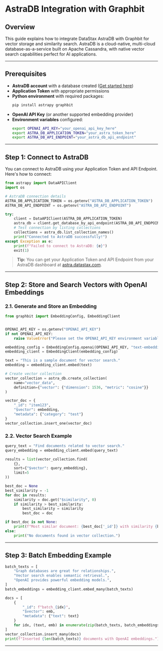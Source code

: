 # AstraDB Integration with Graphbit

## Overview

This guide explains how to integrate DataStax AstraDB with Graphbit for vector storage and similarity search. AstraDB is a cloud-native, multi-cloud database-as-a-service built on Apache Cassandra, with native vector search capabilities perfect for AI applications.

---

## Prerequisites

- **AstraDB account** with a database created ([Get started here](https://astra.datastax.com))
- **Application Token** with appropriate permissions
- **Python environment** with required packages:
  ```bash
  pip install astrapy graphbit
  ```
- **OpenAI API Key** (or another supported embedding provider)
- **Environment variables** configured:
  ```bash
  export OPENAI_API_KEY="your_openai_api_key_here"
  export ASTRA_DB_APPLICATION_TOKEN="your_astra_token_here"
  export ASTRA_DB_API_ENDPOINT="your_astra_db_api_endpoint"
  ```

---

## Step 1: Connect to AstraDB

You can connect to AstraDB using your Application Token and API Endpoint. Here's how to connect:

```python
from astrapy import DataAPIClient
import os

# AstraDB connection details
ASTRA_DB_APPLICATION_TOKEN = os.getenv("ASTRA_DB_APPLICATION_TOKEN")
ASTRA_DB_API_ENDPOINT = os.getenv("ASTRA_DB_API_ENDPOINT")

try:
    client = DataAPIClient(ASTRA_DB_APPLICATION_TOKEN)
    astra_db = client.get_database_by_api_endpoint(ASTRA_DB_API_ENDPOINT)
    # Test connection by listing collections
    collections = astra_db.list_collection_names()
    print("Connected to AstraDB successfully!")
except Exception as e:
    print(f"Failed to connect to AstraDB: {e}")
    exit(1)
```

> **Tip:** You can get your Application Token and API Endpoint from your AstraDB dashboard at [astra.datastax.com](https://astra.datastax.com).

---



## Step 2: Store and Search Vectors with OpenAI Embeddings

### 2.1. Generate and Store an Embedding

```python
from graphbit import EmbeddingConfig, EmbeddingClient


OPENAI_API_KEY = os.getenv("OPENAI_API_KEY")
if not OPENAI_API_KEY:
    raise ValueError("Please set the OPENAI_API_KEY environment variable.")

embedding_config = EmbeddingConfig.openai(OPENAI_API_KEY, "text-embedding-3-small")
embedding_client = EmbeddingClient(embedding_config)

text = "This is a sample document for vector search."
embedding = embedding_client.embed(text)

# Create vector collection
vector_collection = astra_db.create_collection(
    name="vector_data",
    definition={"vector": {"dimension": 1536, "metric": "cosine"}}
)

vector_doc = {
    "_id": "item123", 
    "$vector": embedding, 
    "metadata": {"category": "test"}
}
vector_collection.insert_one(vector_doc)
```

### 2.2. Vector Search Example

```python
query_text = "Find documents related to vector search."
query_embedding = embedding_client.embed(query_text)

results = list(vector_collection.find(
    {},
    sort={"$vector": query_embedding},
    limit=5
))

best_doc = None
best_similarity = -1
for doc in results:
    similarity = doc.get("$similarity", 0)
    if similarity > best_similarity:
        best_similarity = similarity
        best_doc = doc

if best_doc is not None:
    print(f"Most similar document: {best_doc['_id']} with similarity {best_similarity:.4f}")
else:
    print("No documents found in vector collection.")
```

---

## Step 3: Batch Embedding Example

```python
batch_texts = [
    "Graph databases are great for relationships.",
    "Vector search enables semantic retrieval.",
    "OpenAI provides powerful embedding models.",
]
batch_embeddings = embedding_client.embed_many(batch_texts)

docs = [
    {
        "_id": f"batch_{idx}", 
        "$vector": emb, 
        "metadata": {"text": text}
    }
    for idx, (text, emb) in enumerate(zip(batch_texts, batch_embeddings))
]
vector_collection.insert_many(docs)
print(f"Inserted {len(batch_texts)} documents with OpenAI embeddings.")
```
---
